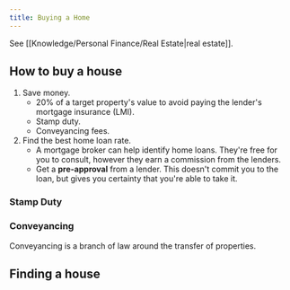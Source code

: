 ```yaml
---
title: Buying a Home
---
```


See [[Knowledge/Personal Finance/Real Estate|real estate]].

## How to buy a house
1. Save money.
    - 20% of a target property's value to avoid paying the lender's mortgage insurance (LMI).
    - Stamp duty.
    - Conveyancing fees. 
2. Find the best home loan rate.
    - A mortgage broker can help identify home loans. They're free for you to consult, however they earn a commission from the lenders.
    - Get a **pre-approval** from a lender. This doesn't commit you to the loan, but gives you certainty that you're able to take it.

### Stamp Duty

### Conveyancing
Conveyancing is a branch of law around the transfer of properties.

## Finding a house


